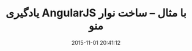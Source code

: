 ---
layout: post
title: "یادگیری AngularJS با مثال – ساخت نوار منو"
date: 2015-11-01 20:41:12
section: article
tags: js angularjs
link: "http://www.baboon.ir/%DB%8C%D8%A7%D8%AF%DA%AF%DB%8C%D8%B1%DB%8C-angularjs-%D8%A8%D8%A7-%D9%85%D8%AB%D8%A7%D9%84-%D8%B3%D8%A7%D8%AE%D8%AA-%D9%86%D9%88%D8%A7%D8%B1-%D9%85%D9%86%D9%88/"
user: "نوید کاشانی"
user_link: "http://navid.kashani.ir/"
---